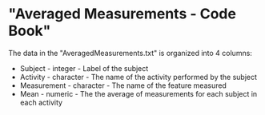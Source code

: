 
# "Averaged Measurements - Code Book"

The data in the "AveragedMeasurements.txt" is organized into 4 columns:
* Subject - integer - Label of the subject
* Activity - character - The name of the activity performed by the subject
* Measurement - character - The name of the feature measured
* Mean - numeric - The the average of measurements for each subject in each activity



